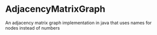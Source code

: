 # AdjacencyMatrixGraph
An adjacency matrix graph implementation in java that uses names for nodes instead of numbers

